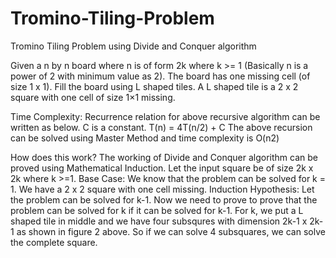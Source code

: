 # Tromino-Tiling-Problem
Tromino Tiling Problem using Divide and Conquer algorithm

Given a n by n board where n is of form 2k where k >= 1 (Basically n is a power of 2 with minimum value as 2). 
The board has one missing cell (of size 1 x 1). Fill the board using L shaped tiles.
A L shaped tile is a 2 x 2 square with one cell of size 1×1 missing.

Time Complexity:
Recurrence relation for above recursive algorithm can be written as below. C is a constant.
T(n) = 4T(n/2) + C
The above recursion can be solved using Master Method and time complexity is O(n2)

How does this work?
The working of Divide and Conquer algorithm can be proved using Mathematical Induction. 
Let the input square be of size 2k x 2k where k >=1.
Base Case: We know that the problem can be solved for k = 1. We have a 2 x 2 square with one cell missing.
Induction Hypothesis: Let the problem can be solved for k-1.
Now we need to prove to prove that the problem can be solved for k if it can be solved for k-1. 
For k, we put a L shaped tile in middle and we have four subsqures with dimension 2k-1 x 2k-1 as shown in figure 2 above. So if we can solve 4 subsquares, we can solve the complete square.
